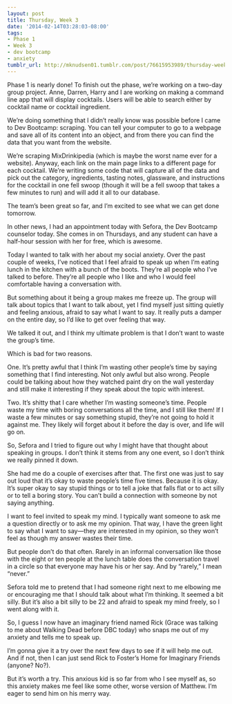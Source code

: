 ```yaml
---
layout: post
title: Thursday, Week 3
date: '2014-02-14T03:28:03-08:00'
tags:
- Phase 1
- Week 3
- dev bootcamp
- anxiety
tumblr_url: http://mknudsen01.tumblr.com/post/76615953989/thursday-week-3
---
```

Phase 1 is nearly done! To finish out the phase, we’re working on a two-day group project. Anne, Darren, Harry and I are working on making a command line app that will display cocktails. Users will be able to search either by cocktail name or cocktail ingredient.

We’re doing something that I didn’t really know was possible before I came to Dev Bootcamp: scraping. You can tell your computer to go to a webpage and save all of its content into an object, and from there you can find the data that you want from the website.

We’re scraping MixDrinkipedia (which is maybe the worst name ever for a website). Anyway, each link on the main page links to a different page for each cocktail. We’re writing some code that will capture all of the data and pick out the category, ingredients, tasting notes, glassware, and instructions for the cocktail in one fell swoop (though it will be a fell swoop that takes a few minutes to run) and will add it all to our database.

The team’s been great so far, and I’m excited to see what we can get done tomorrow.

In other news, I had an appointment today with Sefora, the Dev Bootcamp counselor today. She comes in on Thursdays, and any student can have a half-hour session with her for free, which is awesome.

Today I wanted to talk with her about my social anxiety. Over the past couple of weeks, I’ve noticed that I feel afraid to speak up when I’m eating lunch in the kitchen with a bunch of the boots. They’re all people who I’ve talked to before. They’re all people who I like and who I would feel comfortable having a conversation with.

But something about it being a group makes me freeze up. The group will talk about topics that I want to talk about, yet I find myself just sitting quietly and feeling anxious, afraid to say what I want to say. It really puts a damper on the entire day, so I’d like to get over feeling that way.

We talked it out, and I think my ultimate problem is that I don’t want to waste the group’s time.

Which is bad for two reasons.

One. It’s pretty awful that I think I’m wasting other people’s time by saying something that I find interesting. Not only awful but also wrong. People could be talking about how they watched paint dry on the wall yesterday and still make it interesting if they speak about the topic with interest.

Two. It’s shitty that I care whether I’m wasting someone’s time. People waste my time with boring conversations all the time, and I still like them! If I waste a few minutes or say something stupid, they’re not going to hold it against me. They likely will forget about it before the day is over, and life will go on.

So, Sefora and I tried to figure out why I might have that thought about speaking in groups. I don’t think it stems from any one event, so I don’t think we really pinned it down.

She had me do a couple of exercises after that. The first one was just to say out loud that it’s okay to waste people’s time five times. Because it is okay. It’s super okay to say stupid things or to tell a joke that falls flat or to act silly or to tell a boring story. You can’t build a connection with someone by not saying anything.

I want to feel invited to speak my mind. I typically want someone to ask me a question directly or to ask me my opinion. That way, I have the green light to say what I want to say—they are interested in my opinion, so they won’t feel as though my answer wastes their time.

But people don’t do that often. Rarely in an informal conversation like those with the eight or ten people at the lunch table does the conversation travel in a circle so that everyone may have his or her say. And by “rarely,” I mean “never.”

Sefora told me to pretend that I had someone right next to me elbowing me or encouraging me that I should talk about what I’m thinking. It seemed a bit silly. But it’s also a bit silly to be 22 and afraid to speak my mind freely, so I went along with it.

So, I guess I now have an imaginary friend named Rick (Grace was talking to me about Walking Dead before DBC today) who snaps me out of my anxiety and tells me to speak up.

I’m gonna give it a try over the next few days to see if it will help me out. And if not, then I can just send Rick to Foster’s Home for Imaginary Friends (anyone? No?).

But it’s worth a try. This anxious kid is so far from who I see myself as, so this anxiety makes me feel like some other, worse version of Matthew. I’m eager to send him on his merry way.
